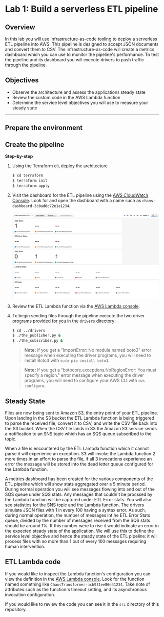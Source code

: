 # Lab 1: Build a serverless ETL pipeline

## Overview

In this lab you will use infrastructure-as-code tooling to deploy a serverless ETL pipeline into AWS.  This pipeline is designed to accept JSON documents and convert them to CSV.  The infrastructure-as-code will create a metrics dashboard which you can use to monitor the pipeline's performance.  To test the pipeline and its dashboard you will execute drivers to push traffic through the pipeline.

## Objectives
 - Observe the architecture and assess the applications steady state
 - Review the custom code in the AWS Lambda function
 - Determine the service level objectives you will use to measure your steady state

 ---

## Prepare the environment


 ## Create the pipeline

 **Step-by-step**
 1. Using the Terraform cli, deploy the architecture

    ```bash
    $ cd terraform
    $ terraform init
    $ terraform apply
    ```

 1. Visit the dashboard for the ETL pipeline using the [AWS CloudWatch Console](https://console.aws.amazon.com/cloudwatch/home?#dashboards:).  Look for and open the dashboard with a name such as `chaos-dashboard-3c0ad6c72e1a1234`.

     ![Empty CloudWatch Dashboard](images/empty_cw_dashboard.png)

 1. Review the ETL Lambda function via the [AWS Lambda console](https://console.aws.amazon.com/lambda/home?#/functions).

 1. To begin sending files through the pipeline execute the two driver programs provided for you in the `drivers` directory:

     ```bash
     $ cd ../drivers
     $ ./the_publisher.py &
     $ ./the_subscriber.py &
     ```

    > **Note:** If you get a "ImportError: No module named boto3" error message when executing the driver programs, you will need to install Boto3 with `sudo pip install boto3`.

    > **Note:** If you get a "botocore.exceptions.NoRegionError: You must specify a region." error message when executing the driver programs, you will need to configure your AWS CLI with `aws configure`.

## Steady State

Files are now being sent to Amazon S3, the entry point of your ETL pipeline.  Upon landing in the S3 bucket the ETL Lambda function is being triggered to parse the received file, convert it to CSV, and write the CSV file back into the S3 bucket.  When the CSV file lands in S3 the Amazon S3 service sends a notification to an SNS topic which has an SQS queue subscribed to the topic.  

When a file is encountered by the ETL Lambda function which it cannot parse it will experience an exception.  S3 will invoke the Lambda function 2 more times in an effort to parse the file, if all 3 invocations experience an error the message will be stored into the dead letter queue configured for the Lambda function.

A metrics dashboard has been created for the various components of the ETL pipeline which will show stats aggregated over a 5 minute period.  During normal operation you will see messages flowing into and out of the SQS queue under SQS stats.  Any messages that couldn't be procssed by the Lambda function will be captured under ETL Error stats.  You will also see statistics for the SNS topic and the Lambda function.  The drivers simulate JSON files with 1 in every 100 having a syntax error.  As such, during normal operation, the number of messages int he ETL Error Stats queue, divided by the number of messages received from the SQS stats should be around 1%.  If this number were to rise it would indicate an error in the expected steady state of the application.  We will use this to define the service level objective and hence the steady state of the ETL pipeline: it will process files with no more than 1 out of every 100 messages requiring human intervention.

## ETL Lambda code

If you would like to inspect the Lambda function's configuration you can view the definition in the [AWS Lambda console]().  Look for the function named something like `ChaosTransformer-acb931ee86e41234`.  Take note of attributes such as the function's timeout setting, and its asynchronous invocation configuration.

If you would like to review the code you can see it in the `src` directory of this repository.
